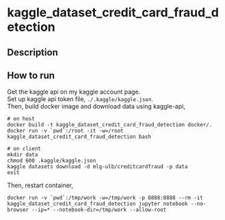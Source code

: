 # kaggle_dataset_credit_card_fraud_detection

## Description


## How to run

Get the kaggle api on my kaggle account page.  
Set up kaggle api token file, `./.kaggle/kaggle.json`.  
Then, build docker image and download data using kaggle-api,    

```
# on host
docker build -t kaggle_dataset_credit_card_fraud_detection docker/.
docker run -v `pwd`:/root -it -w=/root kaggle_dataset_credit_card_fraud_detection bash
```

```
# on client
mkdir data
chmod 600 .kaggle/kaggle.json
kaggle datasets download -d mlg-ulb/creditcardfraud -p data
exit
```

Then, restart container, 

```
docker run -v `pwd`:/tmp/work -w=/tmp/work -p 8888:8888 --rm -it kaggle_dataset_credit_card_fraud_detection jupyter notebook --no-browser --ip=* --notebook-dir=/tmp/work --allow-root
```

